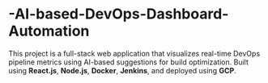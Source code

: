 # -AI-based-DevOps-Dashboard-Automation
This project is a full-stack web application that visualizes real-time DevOps pipeline metrics using AI-based suggestions for build optimization. Built using **React.js**, **Node.js**, **Docker**, **Jenkins**, and deployed using **GCP**.
